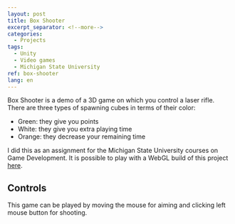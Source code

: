 ```yaml
---
layout: post
title: Box Shooter
excerpt_separator: <!--more-->
categories:
  - Projects
tags:
  - Unity
  - Video games
  - Michigan State University
ref: box-shooter
lang: en
---
```


Box Shooter is a demo of a 3D game on which you control a laser rifle. 
There are three types of spawning cubes in terms of their color:
* Green: they give you points
* White: they give you extra playing time
* Orange: they decrease your remaining time

<!--more-->

I did this as an assignment for the Michigan State University courses on Game Development.
It is possible to play with a WebGL build of this project [here](/assets/webgl/box-shooter).

## Controls
This game can be played by moving the mouse for aiming and clicking left mouse button for shooting.
